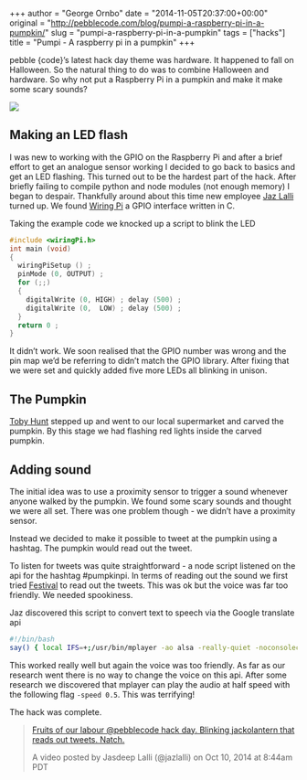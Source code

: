 +++
author = "George Ornbo"
date = "2014-11-05T20:37:00+00:00"
original = "http://pebblecode.com/blog/pumpi-a-raspberry-pi-in-a-pumpkin/"
slug = "pumpi-a-raspberry-pi-in-a-pumpkin"
tags = ["hacks"]
title = "Pumpi - A raspberry pi in a pumpkin"
+++

pebble {code}’s latest hack day theme was hardware. It happened to fall on
Halloween. So the natural thing to do was to combine Halloween and hardware. So
why not put a Raspberry Pi in a pumpkin and make it make some scary sounds?

![](/images/articles/tumblr_inline_nel2kiawb91qz7kgs.jpg)

## Making an LED flash

I was new to working with the GPIO on the Raspberry Pi and after a brief effort
to get an analogue sensor working I decided to go back to basics and get an LED
flashing. This turned out to be the hardest part of the hack. After briefly
failing to compile python and node modules (not enough memory) I began to
despair. Thankfully around about this time new employee
[Jaz Lalli](https://github.com/jazlalli) turned up. We found
[Wiring Pi](http://wiringpi.com/) a GPIO interface written in C.

Taking the example code we knocked up a script to blink the LED

```c
#include <wiringPi.h>
int main (void)
{
  wiringPiSetup () ;
  pinMode (0, OUTPUT) ;
  for (;;)
  {
    digitalWrite (0, HIGH) ; delay (500) ;
    digitalWrite (0,  LOW) ; delay (500) ;
  }
  return 0 ;
}
```

It didn’t work. We soon realised that the GPIO number was wrong and the pin map
we’d be referring to didn’t match the GPIO library. After fixing that we were
set and quickly added five more LEDs all blinking in unison.

## The Pumpkin

[Toby Hunt](https://twitter.com/tobyhunt) stepped up and went to our local
supermarket and carved the pumpkin. By this stage we had flashing red lights
inside the carved pumpkin.

## Adding sound

The initial idea was to use a proximity sensor to trigger a sound whenever
anyone walked by the pumpkin. We found some scary sounds and thought we were all
set. There was one problem though - we didn’t have a proximity sensor.

Instead we decided to make it possible to tweet at the pumpkin using a hashtag.
The pumpkin would read out the tweet.

To listen for tweets was quite straightforward - a node script listened on the
api for the hashtag #pumpkinpi. In terms of reading out the sound we first tried
[Festival](http://www.cstr.ed.ac.uk/projects/festival/) to read out the tweets.
This was ok but the voice was far too friendly. We needed spookiness.

Jaz discovered this script to convert text to speech via the Google translate
api

```sh
#!/bin/bash
say() { local IFS=+;/usr/bin/mplayer -ao alsa -really-quiet -noconsolecontrols "http://translate.google.com/translate_tts?tl=en&q=$*"; }
```

This worked really well but again the voice was too friendly. As far as our
research went there is no way to change the voice on this api. After some
research we discovered that mplayer can play the audio at half speed with the
following flag `-speed 0.5`. This was terrifying!

The hack was complete.

> [Fruits of our labour @pebblecode hack day. Blinking jackolantern that reads out tweets. Natch.](https://instagram.com/p/u0oVPQgqf9/)
>
> A video posted by Jasdeep Lalli (@jazlalli) on Oct 10, 2014 at 8:44am PDT
